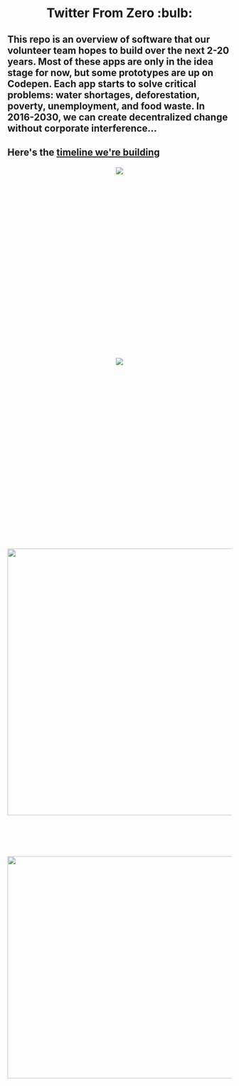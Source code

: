 

<h1 align="center"> Twitter From Zero :bulb:</h1>

<h2>This repo is an overview of software that our volunteer team hopes to build over the next 2-20 years. Most of these apps are only in the idea stage for now, but some prototypes are up on Codepen. Each app starts to solve critical problems: water shortages, deforestation, poverty, unemployment, and food waste. In 2016-2030, we can create decentralized change without corporate interference...</h2> 

<h2>Here's the 
<a href="https://www.reddit.com/r/Futurology/comments/55w405/brainstorming_industries_of_the_future_jobs_for/">timeline we're building</a>

<p align="center">
<img src="http://i.imgur.com/42bYJfQ.jpg">
</p>

<br><br>


</p>


<br><br><br><br><br><br><br><br><br><br><br><br>
<p align="center">
<img src="http://i.imgur.com/v6w17QK.jpg">
</p>


<br><br><br><br><br><br><br><br><br><br><br><br>



<br><br>


<p align="center">
<img width="800px" height="600px" src="pexels-city-at-night.jpeg">
</p>


<br><br>

<p align="center">
<img width="800px" height="500" src="laptop-notebook-working-outside.jpg">
</p>


